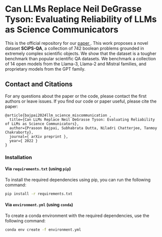 # Can LLMs Replace Neil DeGrasse Tyson: Evaluating Reliability of LLMs as Science Communicators
This is the official repository for our <a href = 'https://openreview.net/forum?id=Eqpnq1sC43'> paper </a>. This work proposes a novel dataset **SCiPS-QA**, a collection of 742 boolean problems grounded in extremely complex scientific objects. We show that the dataset is a tougher benchmark than popular scientific QA datasets. We benchmark a collection of 14 open models from the Llama-3, Llama-2 and Mistral families, and proprietary models from the GPT family.<br>

## Contact and Citations
For any questions about the paper or the code, please contact the first authors or leave issues. If you find our code or paper useful, please cite the paper:
```
@article{bajpai2024llm_science_miscommunication ,
  title={Can LLMs Replace Neil DeGrasse Tyson: Evaluating Reliability of LLMs as Science Communicators},
  author={Prasoon Bajpai, Subhabrata Dutta, Niladri Chatterjee, Tanmoy Chakraborty},
  journal={ arXiv preprint },
  year={ 2022 }
}
```

### Installation

#### Via `requirements.txt` (using `pip`)
To install the required dependencies using pip, you can run the following command:

```bash
pip install -r requirements.txt
```

#### Via `environment.yml` (using `conda`)
To create a conda environment with the required dependencies, use the following command:

```bash
conda env create -f environment.yml
```

